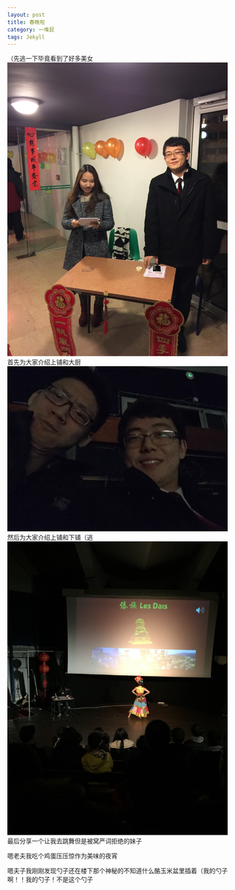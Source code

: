 ```yaml
---
layout: post
title: 春晚啦
category: 一堆屁
tags: Jekyll
---
```

（先逃一下毕竟看到了好多美女
![shabi](/images/thumb_IMG_5160_1024.jpg)
首先为大家介绍上铺和大厨
![shabi](/images/thumb_IMG_5170_1024.jpg)
然后为大家介绍上铺和下铺（逃
![shabi](/images/thumb_IMG_5169_1024.jpg)
最后分享一个让我去跳舞但是被窝严词拒绝的妹子

嗯老夫我吃个鸡蛋压压惊作为美味的夜宵

嗯夫子我刚刚发现勺子还在楼下那个神秘的不知道什么酪玉米盆里插着（我的勺子啊！！我的勺子！不是这个勺子

